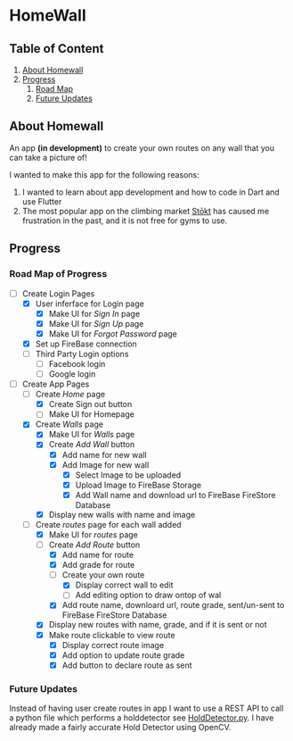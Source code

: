 # HomeWall

## Table of Content
1. [About Homewall](#about)
2. [Progress](#progress)
    1. [Road Map](#road-map-of-progress)
    2. [Future Updates](#future-updates)


## About Homewall <a name="about"></a>

An app **(in development)** to create your own routes on any wall that you can take a picture of!

I wanted to make this app for the following reasons:
1. I wanted to learn about app development and how to code in Dart and use Flutter
2. The most popular app on the climbing market [Stōkt](https://www.getstokt.com/) has caused me frustration in the past, and it is not free for gyms to use.

## Progress <a name="progress"></a>

### Road Map of Progress

- [ ] Create Login Pages
    - [x] User inferface for Login page
        - [x] Make UI for *Sign In* page
        - [x] Make UI for *Sign Up* page
        - [x] Make UI for *Forgot Password* page
    - [x] Set up FireBase connection
    - [ ] Third Party Login options
        - [ ] Facebook login
        - [ ] Google login
- [ ] Create App Pages
    - [ ] Create *Home* page
        - [x] Create Sign out button
        - [ ] Make UI for Homepage
    - [x] Create *Walls* page
        - [x] Make UI for *Walls* page
        - [x] Create *Add Wall* button
            - [x] Add name for new wall
            - [x] Add Image for new wall
                - [x] Select Image to be uploaded
                - [x] Upload Image to FireBase Storage 
                - [x] Add Wall name and download url to FireBase FireStore Database
        - [x] Display new walls with name and image
    - [ ] Create *routes* page for each wall added
        - [x] Make UI for *routes* page
        - [ ] Create *Add Route* button
            - [x] Add name for route
            - [x] Add grade for route
            - [ ] Create your own route
                - [x] Display correct wall to edit
                - [ ] Add editing option to draw ontop of wal
            - [x] Add route name, downloard url, route grade, sent/un-sent to FireBase FireStore Database
        - [x] Display new routes with name, grade, and if it is sent or not
        - [x] Make route clickable to view route
            - [x] Display correct route image 
            - [x] Add option to update route grade
            - [x] Add button to declare route as sent 

### Future Updates

Instead of having user create routes in app I want to use a REST API to call a python file which performs a holddetector see [HoldDetector.py](https://github.com/igorvanloo/HomeWall/blob/main/python/HoldDetector.py). I have already made a fairly accurate Hold Detector using OpenCV.
